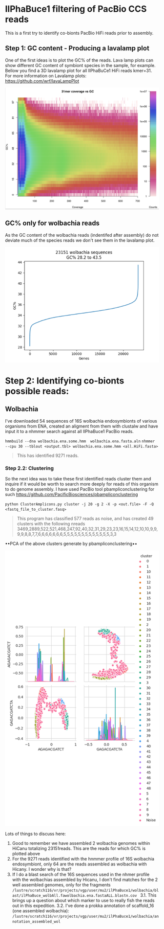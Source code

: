 # IlPhaBuce1 filtering of PacBio CCS reads

This is a first try to identify co-bionts PacBio HiFi reads prior to assembly.

## Step 1: GC content - Producing a lavalamp plot
One of the first ideas is to plot the GC% of the reads. Lava lamp plots can show different GC content of symbiont species in the sample, for example. Bellow you find a 3D lavalamp plot for all IlPhaBuCe1 HiFi reads kmer=31. For more information on Lavalamp plots: https://github.com/wrf/lavaLampPlot


![Screenshot](image.png)


## GC% only for wolbachia reads
As the GC content of the wolbachia reads (indentifed after assembly) do not deviate much of the species reads we don't see them in the lavalamp plot.

![Screenshot](output_file.png)


# Step 2: Identifying co-bionts possible reads: 
## Wolbachia
I've downloaded 54 sequences of 16S wolbachia endosymbionts of various organisms from ENA, created an aligment from them with clustalw and have input it to a nhmmer search against all IlPhaBuce1 PacBio reads.

`hmmbuild --dna wolbachia.ena.some.hmm  wolbachia.ena.fasta.aln`
`nhmmer --cpu 30 --tblout <output.tbl> wolbachia.ena.some.hmm <all.HiFi.fasta>`

> This has identified 9271 reads. 

### Step 2.2: Clustering
So the next idea was to take these first identified reads cluster them and inquire if it would be worth to search more deeply for reads of this organism to do genome assembly. I have used PacBio tool pbampliconclustering for such https://github.com/PacificBiosciences/pbampliconclustering 

`python ClusterAmplicons.py cluster -j 20 -g 2 -X -p <out.file> -F -Q <fastq_file_to_cluster.fasq>`

>This program has classified 577 reads as noise, and has created 49 clusters with the following nreads 3469,2889,522,521,468,247,92,40,32,31,29,23,23,16,15,14,12,10,10,9,9,9,9,8,8,7,7,6,6,6,6,6,6,6,5,5,5,5,5,5,5,5,5,5,5,5,5,3,3

••PCA of the above clusters generate by pbampliconclustering••

![Screenshot](wolbachiasome.out.tb1.sortu.clusteragain.clusters.png)


Lots of things to discuss here:
1. Good to remember we have assembled 2 wolbachia genomes within HiCanu totalizing 23151reads. This are the reads for which GC% is plotted above
2. For the 9271 reads identified with the hnmmer profile of 16S wolbachia endosymbiont, only 64 are the reads assembled as wolbachia with Hicany. I wonder why is that? 
3. If I do a blast search of the 16S sequences used in the nhmer profile with the wolbachias assembled by Hicanu, I don't find matches for the 2 well assembled genomes, only for the fragments `/lustre/scratch116/vr/projects/vgp/user/mu2/ilPhaBuce1/wolbachia/blast/ilPhaBuce_wolbAll.fawolbachia.ena.fastaALL.blastn.cov `
  3.1. This brings up a question about which marker to use to really fish the reads out in this expedition.
  3.2. I've done a prokka annotation of scaffold_16 (one assembled wolbachia): `/lustre/scratch116/vr/projects/vgp/user/mu2/ilPhaBuce1/wolbachia/annotation_assembled_wol `


